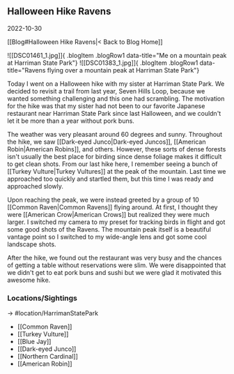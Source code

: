 
## Halloween Hike Ravens
2022-10-30

[[Blog#Halloween Hike Ravens|< Back to Blog Home]]

![[DSC01461_1.jpg]]{ .blogItem .blogRow1 data-title="Me on a mountain peak at Harriman State Park"}
![[DSC01383_1.jpg]]{ .blogItem .blogRow1 data-title="Ravens flying over a mountain peak at Harriman State Park"}

Today I went on a Halloween hike with my sister at Harriman State Park. We decided to revisit a trail from last year, Seven Hills Loop, because we wanted something challenging and this one had scrambling. The motivation for the hike was that my sister had not been to our favorite Japanese restaurant near Harriman State Park since last Halloween, and we couldn't let it be more than a year without pork buns.

The weather was very pleasant around 60 degrees and sunny. Throughout the hike, we saw [[Dark-eyed Junco|Dark-eyed Juncos]], [[American Robin|American Robins]], and others. However, these sorts of dense forests isn't usually the best place for birding since dense foliage makes it difficult to get clean shots. From our last hike here, I remember seeing a bunch of [[Turkey Vulture|Turkey Vultures]] at the peak of the mountain. Last time we approached too quickly and startled them, but this time I was ready and approached slowly. 

Upon reaching the peak, we were instead greeted by a group of 10 [[Common Raven|Common Ravens]] flying around. At first, I thought they were [[American Crow|American Crows]] but realized they were much larger. I switched my camera to my preset for tracking birds in flight and got some good shots of the Ravens. The mountain peak itself is a beautiful vantage point so I switched to my wide-angle lens and got some cool landscape shots.

After the hike, we found out the restaurant was very busy and the chances of getting a table without reservations were slim. We were disappointed that we didn't get to eat pork buns and sushi but we were glad it motivated this awesome hike.

### Locations/Sightings

-> #location/HarrimanStatePark 

- [[Common Raven]]
- [[Turkey Vulture]]
- [[Blue Jay]]
- [[Dark-eyed Junco]]
- [[Northern Cardinal]]
- [[American Robin]]